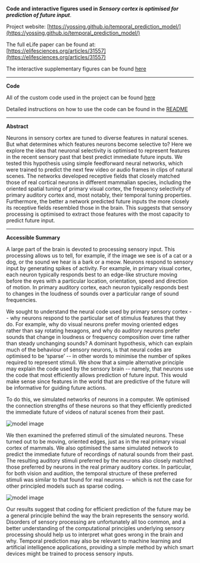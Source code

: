 **Code and interactive figures used in *Sensory cortex is optimised for prediction of future input***.

Project website: [https://yossing.github.io/temporal_prediction_model/](https://yossing.github.io/temporal_prediction_model/)

The full eLife paper can be found at: [https://elifesciences.org/articles/31557](https://elifesciences.org/articles/31557)

The interactive supplementary figures can be found [here](https://yossing.github.io/temporal_prediction_model/figures/interactive_supplementary_figures.html)

----

**Code**

All of the custom code used in the project can be found [here](https://github.com/yossing/temporal_prediction_model/tree/master/src)

Detailed instructions on how to use the code can be found in the [README](https://github.com/yossing/temporal_prediction_model/tree/master/src/README.md) 

----

**Abstract**

Neurons in sensory cortex are tuned to diverse features in natural scenes. But what determines which features neurons become selective to? Here we explore the idea that neuronal selectivity is optimised to represent features in the recent sensory past that best predict immediate future inputs. We tested this hypothesis using simple feedforward neural networks, which were trained to predict the next few video or audio frames in clips of natural scenes. The networks developed receptive fields that closely matched those of real cortical neurons in different mammalian species, including the oriented spatial tuning of primary visual cortex, the frequency selectivity of primary auditory cortex and, most notably, their temporal tuning properties. Furthermore, the better a network predicted future inputs the more closely its receptive fields resembled those in the brain. This suggests that sensory processing is optimised to extract those features with the most capacity to predict future input.

----

**Accessible Summary** 

A large part of the brain is devoted to processing sensory input. This processing allows us to tell, for example, if the image we see is of a cat or a dog, or the sound we hear is a bark or a meow. Neurons respond to sensory input by generating spikes of activity. For example, in primary visual cortex, each neuron typically responds best to an edge-like structure moving before the eyes with a particular location, orientation, speed and direction of motion. In primary auditory cortex, each neuron typically responds best to changes in the loudness of sounds over a particular range of sound frequencies.

We sought to understand the neural code used by primary sensory cortex -- why neurons respond to the particular set of stimulus features that they do. For example, why do visual neurons prefer moving oriented edges rather than say rotating hexagons, and why do auditory neurons prefer sounds that change in loudness or frequency composition over time rather than steady unchanging sounds? A dominant hypothesis, which can explain much of the behaviour of sensory neurons, is that neural codes are optimised to be ‘sparse’ -- in other words to minimise the number of spikes required to represent stimuli. We show that a simple alternative principle may explain the code used by the sensory brain -- namely, that neurons use the code that most efficiently allows prediction of future input. This would make sense since features in the world that are predictive of the future will be informative for guiding future actions.

To do this, we simulated networks of neurons in a computer. We optimised the connection strengths of these neurons so that they efficiently predicted the immediate future of videos of natural scenes from their past. 

![model image](/figures/manuscript_figures/Figure1.png)

We then examined the preferred stimuli of the simulated neurons. These turned out to be moving, oriented edges, just as in the real primary visual cortex of mammals. We also optimised the same simulated network to predict the immediate future of recordings of natural sounds from their past.  The resulting auditory stimuli preferred by the neurons also closely matched those preferred by neurons in the real primary auditory cortex. In particular, for both vision and audition, the temporal structure of these preferred stimuli was similar to that found for real neurons -- which is not the case for other principled models such as sparse coding.

![model image](/figures/manuscript_figures/Figure2.png)

Our results suggest that coding for efficient prediction of the future may be a general principle behind the way the brain represents the sensory world. Disorders of sensory processing are unfortunately all too common, and a better understanding of the computational principles underlying sensory processing should help us to interpret what goes wrong in the brain and why. Temporal prediction may also be relevant to machine learning and artificial intelligence applications, providing a simple method by which smart devices might be trained to process sensory inputs.

